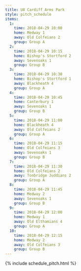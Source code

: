 ```yaml
---
title: U8 Cardiff Arms Park
style: pitch_schedule
items:
  1:
    time: 2018-04-29 10:00
    home: Medway 1
    away: Old Colfeians 2
    group: Group A
  2:
    time: 2018-04-29 10:15
    home: Bishop's Stortford 2
    away: Sevenoaks 1
    group: Group B
  3:
    time: 2018-04-29 10:30
    home: Bishop's Stortford 1
    away: Blackheath 4
    group: Group A
  4:
    time: 2018-04-29 10:45
    home: Canterbury 1
    away: Sevenoaks 1
    group: Group B
  5:
    time: 2018-04-29 11:00
    home: Blackheath 4
    away: Old Colfeians 2
    group: Group A
  6:
    time: 2018-04-29 11:15
    home: Old Colfeians 3
    away: Sevenoaks 1
    group: Group B
  7:
    time: 2018-04-29 11:30
    home: Old Colfeians 2
    away: Tonbridge Juddians 2
    group: Group A
  8:
    time: 2018-04-29 11:45
    home: Medway 2
    away: Sevenoaks 1
    group: Group B
  9:
    time: 2018-04-29 12:00
    home: Medway 1
    away: Old Elthamians 4
    group: Group A
  10:
    time: 2018-04-29 12:15
    home: Medway 2
    away: Old Colfeians 3
    group: Group B
---
```


{% include schedule_pitch.html %}
